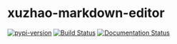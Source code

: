 # xuzhao-markdown-editor

[![pypi-version](https://img.shields.io/pypi/v/pip.svg)](https://pypi.org/project/xuzhao-markdown-editor)
[![Build Status](https://travis-ci.org/twtyjvkg/xuzhao-markdown-editor.svg?branch=master)](https://travis-ci.org/twtyjvkg/xuzhao-markdown-editor)
[![Documentation Status](https://readthedocs.org/projects/xuzhao-markdown-editor/badge/?version=latest)](https://xuzhao-markdown-editor.readthedocs.io/en/latest/?badge=latest)